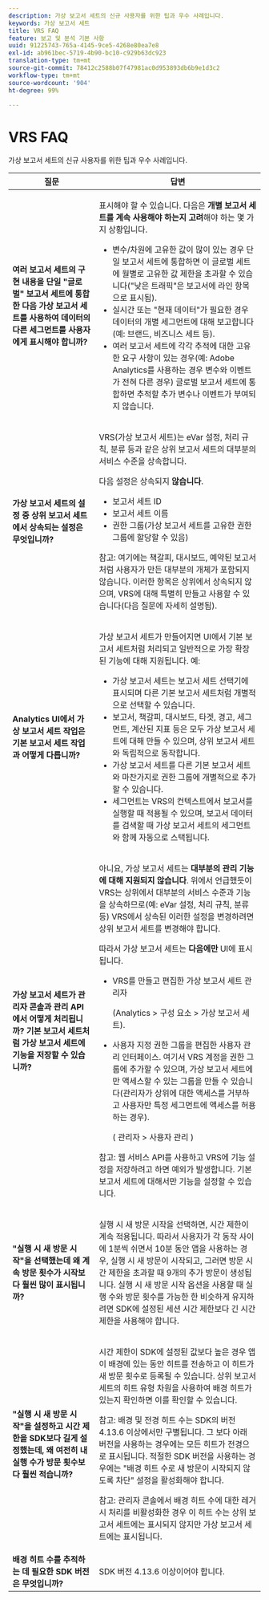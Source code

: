 ```yaml
---
description: 가상 보고서 세트의 신규 사용자를 위한 팁과 우수 사례입니다.
keywords: 가상 보고서 세트
title: VRS FAQ
feature: 보고 및 분석 기본 사항
uuid: 91225743-765a-4145-9ce5-4268e80ea7e8
exl-id: ab961bec-5719-4b90-bc10-c929b63dc923
translation-type: tm+mt
source-git-commit: 78412c2588b07f47981ac0d953893db6b9e1d3c2
workflow-type: tm+mt
source-wordcount: '904'
ht-degree: 99%

---
```


# VRS FAQ

가상 보고서 세트의 신규 사용자를 위한 팁과 우수 사례입니다.

<table id="table_4D9DE70984674B65AD7D40E3D1479CD2"> 
 <thead> 
  <tr> 
   <th colname="col1" class="entry"> 질문 </th> 
   <th colname="col2" class="entry"> 답변 </th> 
  </tr> 
 </thead>
 <tbody> 
  <tr> 
   <td colname="col1"> <b>여러 보고서 세트의 구현 내용을 단일 "글로벌" 보고서 세트에 통합한 다음 가상 보고서 세트를 사용하여 데이터의 다른 세그먼트를 사용자에게 표시해야 합니까?</b> </td> 
   <td colname="col2"> <p>표시해야 할 수 있습니다. 다음은 <b>개별 보고서 세트를 계속 사용해야 하는지 고려</b>해야 하는 몇 가지 상황입니다. </p> 
    <ul> 
     <li>변수/차원에 고유한 값이 많이 있는 경우 단일 보고서 세트에 통합하면 이 글로벌 세트에 월별로 고유한 값 제한을 초과할 수 있습니다("낮은 트래픽"은 보고서에 라인 항목으로 표시됨). </li> 
     <li>실시간 또는 "현재 데이터"가 필요한 경우 데이터의 개별 세그먼트에 대해 보고합니다(예: 브랜드, 비즈니스 세트 등). </li> 
     <li>여러 보고서 세트에 각각 추적에 대한 고유한 요구 사항이 있는 경우(예: Adobe Analytics를 사용하는 경우 변수와 이벤트가 전혀 다른 경우) 글로벌 보고서 세트에 통합하면 추적할 추가 변수나 이벤트가 부여되지 않습니다. </li> 
    </ul> </td> 
  </tr> 
  <tr> 
   <td colname="col1"> <b>가상 보고서 세트의 설정 중 상위 보고서 세트에서 상속되는 설정은 무엇입니까? </b> </td> 
   <td colname="col2"> <p>VRS(가상 보고서 세트)는 eVar 설정, 처리 규칙, 분류 등과 같은 상위 보고서 세트의 대부분의 서비스 수준을 상속합니다. </p> <p>다음 설정은 상속되지 <b>않습니다</b>. </p> 
    <ul> 
     <li>보고서 세트 ID </li> 
     <li>보고서 세트 이름 </li> 
     <li>권한 그룹(가상 보고서 세트를 고유한 권한 그룹에 할당할 수 있음) </li> 
    </ul> <p>참고: 여기에는 책갈피, 대시보드, 예약된 보고서처럼 사용자가 만든 대부분의 개체가 포함되지 않습니다. 이러한 항목은 상위에서 상속되지 않으며, VRS에 대해 특별히 만들고 사용할 수 있습니다(다음 질문에 자세히 설명됨). </p> </td> 
  </tr> 
  <tr> 
   <td colname="col1"> <b>Analytics UI에서 가상 보고서 세트 작업은 기본 보고서 세트 작업과 어떻게 다릅니까?</b> </td> 
   <td colname="col2"> <p>가상 보고서 세트가 만들어지면 UI에서 기본 보고서 세트처럼 처리되고 일반적으로 가장 확장된 기능에 대해 지원됩니다. 예: </p> 
    <ul> 
     <li>가상 보고서 세트는 보고서 세트 선택기에 표시되며 다른 기본 보고서 세트처럼 개별적으로 선택할 수 있습니다. </li> 
     <li>보고서, 책갈피, 대시보드, 타겟, 경고, 세그먼트, 계산된 지표 등은 모두 가상 보고서 세트에 대해 만들 수 있으며, 상위 보고서 세트와 독립적으로 동작합니다. </li> 
     <li>가상 보고서 세트를 다른 기본 보고서 세트와 마찬가지로 권한 그룹에 개별적으로 추가할 수 있습니다. </li> 
     <li>세그먼트는 VRS의 컨텍스트에서 보고서를 실행할 때 적용될 수 있으며, 보고서 데이터를 검색할 때 가상 보고서 세트의 세그먼트와 함께 자동으로 스택됩니다. </li> 
    </ul> </td> 
  </tr> 
  <tr> 
   <td colname="col1"> <b>가상 보고서 세트가 관리자 콘솔과 관리 API에서 어떻게 처리됩니까? 기본 보고서 세트처럼 가상 보고서 세트에 기능을 저장할 수 있습니까? </b> </td> 
   <td colname="col2"> <p>아니요, 가상 보고서 세트는 <b>대부분의 관리 기능에 대해 지원되지 않습니다</b>. 위에서 언급했듯이 VRS는 상위에서 대부분의 서비스 수준과 기능을 상속하므로(예: eVar 설정, 처리 규칙, 분류 등) VRS에서 상속된 이러한 설정을 변경하려면 상위 보고서 세트를 변경해야 합니다. </p> <p>따라서 가상 보고서 세트는 <b>다음에만</b> UI에 표시됩니다. </p> 
    <ul> 
     <li>VRS를 만들고 편집한 가상 보고서 세트 관리자 <p>(<span class="ignoretag"><span class="uicontrol">Analytics</span> &gt; <span class="uicontrol">구성 요소</span> &gt; <span class="uicontrol">가상 보고서 세트</span></span>). </p> </li> 
     <li id="li_E2B3F61A3013402697DCF6E0D32A62DC"> 사용자 지정 권한 그룹을 편집한 사용자 관리 인터페이스. 여기서 VRS 계정을 권한 그룹에 추가할 수 있으며, 가상 보고서 세트에만 액세스할 수 있는 그룹을 만들 수 있습니다(관리자가 상위에 대한 액세스를 거부하고 사용자만 특정 세그먼트에 액세스를 허용하는 경우). <p>( <span class="ignoretag"> <span class="uicontrol"> 관리자</span> &gt; <span class="uicontrol">사용자 관리 </span> </span>) </p> </li> 
    </ul> <p>참고: 웹 서비스 API를 사용하고 VRS에 기능 설정을 저장하려고 하면 예외가 발생합니다. 기본 보고서 세트에 대해서만 기능을 설정할 수 있습니다. </p> </td> 
  </tr> 
  <tr> 
   <td colname="col1"> <b>"실행 시 새 방문 시작"을 선택했는데 왜 계속 방문 횟수가 시작보다 훨씬 많이 표시됩니까?</b> </td> 
   <td colname="col2"> <p> 실행 시 새 방문 시작을 선택하면, 시간 제한이 계속 적용됩니다. 따라서 사용자가 각 동작 사이에 1분씩 쉬면서 10분 동안 앱을 사용하는 경우, 실행 시 새 방문이 시작되고, 그러면 방문 시간 제한을 초과할 때 9개의 추가 방문이 생성됩니다. 실행 시 새 방문 시작 옵션을 사용할 때 실행 수와 방문 횟수를 가능한 한 비슷하게 유지하려면 SDK에 설정된 세션 시간 제한보다 긴 시간 제한을 사용해야 합니다. </p> </td> 
  </tr> 
  <tr> 
   <td colname="col1"> <b> "실행 시 새 방문 시작"을 설정하고 시간 제한을 SDK보다 길게 설정했는데, 왜 여전히 내 실행 수가 방문 횟수보다 훨씬 적습니까?</b> </td> 
   <td colname="col2"> <p> 시간 제한이 SDK에 설정된 값보다 높은 경우 앱이 배경에 있는 동안 히트를 전송하고 이 히트가 새 방문 횟수로 등록될 수 있습니다. 상위 보고서 세트의 히트 유형 차원을 사용하여 배경 히트가 있는지 확인하면 이를 확인할 수 있습니다. </p> <p> <p>참고: 배경 및 전경 히트 수는 SDK의 버전 4.13.6 이상에서만 구별됩니다. 그 보다 아래 버전을 사용하는 경우에는 모든 히트가 전경으로 표시됩니다. 적절한 SDK 버전을 사용하는 경우에는 "배경 히트 수로 새 방문이 시작되지 않도록 차단" 설정을 활성화해야 합니다. </p> </p> <p> <p>참고: 관리자 콘솔에서 배경 히트 수에 대한 레거시 처리를 비활성화한 경우 이 히트 수는 상위 보고서 세트에는 표시되지 않지만 가상 보고서 세트에는 표시됩니다. </p> </p> </td> 
  </tr> 
  <tr> 
   <td colname="col1"> <b> 배경 히트 수를 추적하는 데 필요한 SDK 버전은 무엇입니까?</b> </td> 
   <td colname="col2"> <p> SDK 버전 4.13.6 이상이어야 합니다. </p> </td> 
  </tr> 
 </tbody> 
</table>

